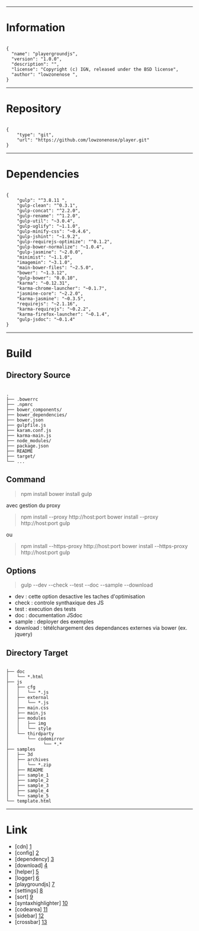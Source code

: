 - - -
# Information

<pre><code>
{
  "name": "playergroundjs",
  "version": "1.0.0",
  "description": "",
  "license": "Copyright (c) IGN, released under the BSD license",
  "author": "lowzonenose <jpbazonnais@gmail.com>",
}
</pre></code>

- - -
# Repository

<pre><code>
{
    "type": "git",
    "url": "https://github.com/lowzonenose/player.git"
}
</pre></code>

- - -
# Dependencies

<pre><code>
{
    "gulp": "^3.8.11 ",
    "gulp-clean": "^0.3.1",
    "gulp-concat": "^2.2.0",
    "gulp-rename": "^1.2.0",
    "gulp-util": "~3.0.4",
    "gulp-uglify": "~1.1.0",
    "gulp-minify-css": "~0.4.6",
    "gulp-jshint": "~1.9.2",
    "gulp-requirejs-optimize": "^0.1.2",
    "gulp-bower-normalize": "~1.0.4",
    "gulp-jasmine": "~2.0.0",
    "minimist": "~1.1.0",
    "imagemin": "~3.1.0",
    "main-bower-files": "~2.5.0",
    "bower": "~1.3.12",
    "gulp-bower": "0.0.10",
    "karma": "~0.12.31",
    "karma-chrome-launcher": "~0.1.7",
    "jasmine-core": "~2.2.0",
    "karma-jasmine": "~0.3.5",
    "requirejs": "~2.1.16",
    "karma-requirejs": "~0.2.2",
    "karma-firefox-launcher": "~0.1.4",
    "gulp-jsdoc": "~0.1.4"
}
</pre></code>

- - -
# Build

## Directory Source

<pre><code>
.
├── .bowerrc
├── .npmrc
├── bower_components/
├── bower_dependencies/
├── bower.json
├── gulpfile.js
├── karam.conf.js
├── karma-main.js
├── node_modules/
├── package.json
├── README
├── target/
└── ...
</pre></code>

## Command

> npm install
> bower install
> gulp

avec gestion du proxy

> npm install   --proxy http://host:port
> bower install --proxy http://host:port
> gulp

ou 

> npm install   --https-proxy http://host:port
> bower install --https-proxy http://host:port
> gulp

## Options

> gulp --dev --check --test --doc --sample --download

* dev      : cette option desactive les taches d'optimisation
* check    : controle synthaxique des JS
* test     : execution des tests
* doc      : documentation JSdoc
* sample   : deployer des exemples
* download : tétélchargement des dependances externes via bower (ex. jquery)

## Directory Target

<pre><code>
├── doc
│   └── *.html
├── js
│   ├── cfg
│   │   └── *.js
│   ├── external
│   │   └── *.js
│   ├── main.css
│   ├── main.js
│   ├── modules
│   │   ├── img
│   │   └── style
│   └── thirdparty
│       └── codemirror
│             └── *.*
├── samples
│   ├── 3d
│   ├── archives
│   │   └── *.zip
│   ├── README
│   ├── sample_1
│   ├── sample_2
│   ├── sample_3
│   ├── sample_4
│   └── sample_5
└── template.html
</pre></code>

- - -
# Link

* [cdn] [1]
* [config] [2]
* [dependency] [3]
* [download] [4]
* [helper] [5]
* [logger] [6]
* [playgroundjs] [7]
* [settings] [8]
* [sort] [9]
* [syntaxhighlighter] [10]
* [codearea] [11]
* [sidebar] [12]
* [crossbar] [13]

[1]: cdn.js.html
[2]: config.js.html
[3]: dependency.js.html
[4]: download.js.html
[5]: helper.js.html
[6]: logger.js.html
[7]: playgroundjs.js.html
[8]: settings.js.html
[9]: sort.js.html
[10]: syntaxhighlighter.js.html
[11]: ui-codearea.js.html
[12]: ui-sidebar.js.html
[13]: ui-crossbar.js.html
